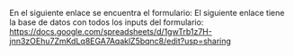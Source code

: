 En el siguiente enlace se encuentra el formulario: 
El siguiente enlace tiene la base de datos con todos los inputs del formulario: https://docs.google.com/spreadsheets/d/1gwTrb1z7H-jnn3zOEhu7ZmKdLq8EGA7AqaklZ5bqnc8/edit?usp=sharing
